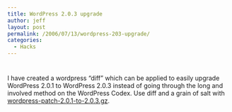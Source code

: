 ```yaml
---
title: WordPress 2.0.3 upgrade
author: jeff
layout: post
permalink: /2006/07/13/wordpress-203-upgrade/
categories:
  - Hacks
---
```

# 

I have created a wordpress “diff” which can be applied to easily upgrade WordPress 2.0.1 to WordPress 2.0.3 instead of going through the long and involved method on the WordPress Codex. Use diff and a grain of salt with [wordpress-patch-2.0.1-to-2.0.3.gz][1].

 [1]: http://jbuchbinder.com.nyud.net:8090/files/wordpress-patch-2.0.1-to-2.0.3.gz
